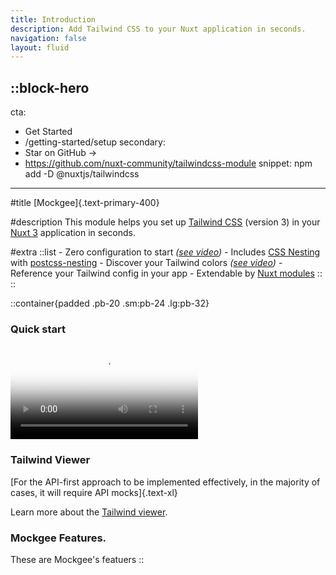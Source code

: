 ```yaml
---
title: Introduction
description: Add Tailwind CSS to your Nuxt application in seconds.
navigation: false
layout: fluid
---
```


::block-hero
---
cta:
  - Get Started
  - /getting-started/setup
secondary:
  - Star on GitHub →
  - https://github.com/nuxt-community/tailwindcss-module
snippet: npm add -D @nuxtjs/tailwindcss
---

#title
[Mockgee]{.text-primary-400}

#description
This module helps you set up [Tailwind CSS](https://tailwindcss.com) (version 3) in your [Nuxt 3](https://v3.nuxtjs.org/) application in seconds.

#extra
  ::list
    - Zero configuration to start *([see video](#quick-start))*
    - Includes [CSS Nesting](https://drafts.csswg.org/css-nesting-1/) with [postcss-nesting](https://github.com/csstools/postcss-nesting)
    - Discover your Tailwind colors *([see video](#tailwind-viewer))*
    - Reference your Tailwind config in your app
    - Extendable by [Nuxt modules](https://modules.nuxtjs.org/)
  ::
::

::container{padded .pb-20 .sm:pb-24 .lg:pb-32}
### Quick start

<video poster="https://res.cloudinary.com/nuxt/video/upload/v1596625297/nuxt-tailwindcss_ipv0ta.jpg" loop playsinline controls>
  <source src="https://res.cloudinary.com/nuxt/video/upload/q_auto/v1596625297/nuxt-tailwindcss_ipv0ta.webm" type="video/webm" />
  <source src="https://res.cloudinary.com/nuxt/video/upload/q_auto/v1596625297/nuxt-tailwindcss_ipv0ta.mp4" type="video/mp4" />
  <source src="https://res.cloudinary.com/nuxt/video/upload/q_auto/v1596625297/nuxt-tailwindcss_ipv0ta.ogv" type="video/ogg" />
</video>

### Tailwind Viewer

[For the API-first approach to be implemented effectively, in the majority of cases, it will require API mocks]{.text-xl}


Learn more about the [Tailwind viewer](/tailwind/viewer).

### Mockgee Features.

These are Mockgee's featuers
::
